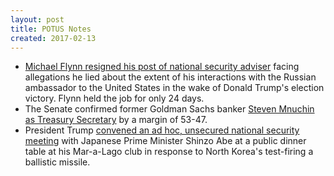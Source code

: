 ```yaml
---
layout: post
title: POTUS Notes
created: 2017-02-13
---
```


- [Michael Flynn resigned his post of national security adviser](https://www.nytimes.com/2017/02/13/us/politics/donald-trump-national-security-adviser-michael-flynn.html) facing allegations he lied about the extent of his interactions with the Russian ambassador to the United States in the wake of Donald Trump's election victory. Flynn held the job for only 24 days.
- The Senate confirmed former Goldman Sachs banker [Steven Mnuchin as Treasury Secretary](http://www.npr.org/sections/thetwo-way/2017/02/13/515084616/steven-mnuchin-confirmed-as-treasury-secretary) by a margin of 53-47.
- President Trump [convened an ad hoc, unsecured national security meeting](https://www.washingtonpost.com/politics/trump-turns-mar-a-lago-club-terrace-into-open-air-situation-room/2017/02/13/c5525096-f20d-11e6-a9b0-ecee7ce475fc_story.html) with Japanese Prime Minister Shinzo Abe at a public dinner table at his Mar-a-Lago club in response to North Korea's test-firing a ballistic missile.
